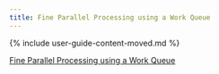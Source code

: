 ```yaml
---
title: Fine Parallel Processing using a Work Queue
---
```


{% include user-guide-content-moved.md %}

[Fine Parallel Processing using a Work Queue](/docs/tasks/job/fine-parallel-processing-work-queue/)
